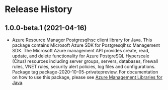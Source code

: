 # Release History

## 1.0.0-beta.1 (2021-04-16)

- Azure Resource Manager Postgresqlhsc client library for Java. This package contains Microsoft Azure SDK for Postgresqlhsc Management SDK. The Microsoft Azure management API provides create, read, update, and delete functionality for Azure PostgreSQL Hyperscale (Citus) resources including server groups, servers, databases, firewall rules, VNET rules, security alert policies, log files and configurations. Package tag package-2020-10-05-privatepreview. For documentation on how to use this package, please see [Azure Management Libraries for Java](https://aka.ms/azsdk/java/mgmt).
